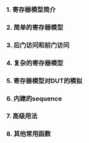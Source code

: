 
### 1. 寄存器模型简介
### 2. 简单的寄存器模型
### 3. 后门访问和前门访问
### 4. 复杂的寄存器模型
### 5. 寄存器模型对DUT的模拟
### 6. 内建的sequence
### 7. 高级用法
### 8. 其他常用函数
